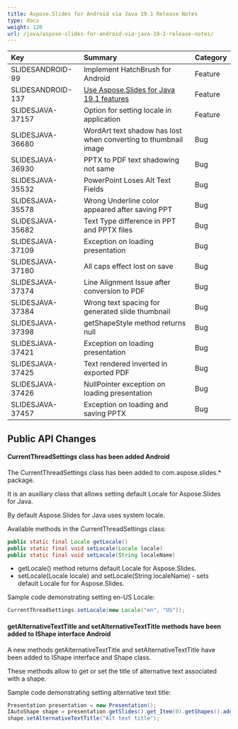 ```yaml
---
title: Aspose.Slides for Android via Java 19.1 Release Notes
type: docs
weight: 120
url: /java/aspose-slides-for-android-via-java-19-1-release-notes/
---
```


|**Key**|**Summary**|**Category**|
| :- | :- | :- |
|SLIDESANDROID-99|Implement HatchBrush for Android|Feature|
|SLIDESANDROID-137|[Use Aspose.Slides for Java 19.1 features](/slides/java/aspose-slides-for-java-19-1-release-notes/)|Feature|
|SLIDESJAVA-37157|Option for setting locale in application|Feature|
|SLIDESJAVA-36680|WordArt text shadow has lost when converting to thumbnail image|Bug|
|SLIDESJAVA-36930|PPTX to PDF text shadowing not same|Bug|
|SLIDESJAVA-35532|PowerPoint Loses Alt Text Fields|Bug|
|SLIDESJAVA-35578|Wrong Underline color appeared after saving PPT|Bug|
|SLIDESJAVA-35682|Text Type difference in PPT and PPTX files|Bug|
|SLIDESJAVA-37109|Exception on loading presentation|Bug|
|SLIDESJAVA-37180|All caps effect lost on save|Bug|
|SLIDESJAVA-37374|Line Alignment Issue after conversion to PDF|Bug|
|SLIDESJAVA-37384|Wrong text spacing for generated slide thumbnail|Bug|
|SLIDESJAVA-37398|getShapeStyle method returns null|Bug|
|SLIDESJAVA-37421|Exception on loading presentation|Bug|
|SLIDESJAVA-37425|Text rendered inverted in exported PDF|Bug|
|SLIDESJAVA-37426|NullPointer exception on loading presentation|Bug|
|SLIDESJAVA-37457|Exception on loading and saving PPTX|Bug|
## **Public API Changes**
#### **CurrentThreadSettings class has been added Android**
The CurrentThreadSettings class has been added to com.aspose.slides.* package.

It is an auxiliary class that allows setting default Locale for Aspose.Slides for Java.

By default Aspose.Slides for Java uses system locale.

Available methods in the CurrentThreadSettings class:

``` java
public static final Locale getLocale()
public static final void setLocale(Locale locale)
public static final void setLocale(String localeName)
```

- getLocale() method returns default Locale for Aspose.Slides.
- setLocale(Locale locale) and setLocale(String localeName) - sets default Locale for for Aspose.Slides.

Sample code demonstrating setting en-US Locale:

``` java
CurrentThreadSettings.setLocale(new Locale("en", "US"));
```

#### **getAlternativeTextTitle and setAlternativeTextTitle methods have been added to IShape interface Android**
A new methods getAlternativeTextTitle and setAlternativeTextTitle have been added to IShape interface and Shape class.

These methods allow to get or set the title of alternative text associated with a shape.

Sample code demonstrating setting alternative text title:

``` java
Presentation presentation = new Presentation();
IAutoShape shape = presentation.getSlides().get_Item(0).getShapes().addAutoShape(ShapeType.Rectangle, 100, 50, 300, 150);
shape.setAlternativeTextTitle("Alt text title");
```
